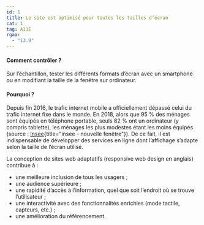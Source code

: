 ```yaml
---
id: 1
title: Le site est optimisé pour toutes les tailles d’écran
cat: 1
tag: A11É
rgaa:
  - "13.9"
---
```


#### Comment contrôler ?
Sur l’échantillon, tester les différents formats d’écran avec un smartphone ou en modifiant la taille de la fenêtre sur ordinateur.

#### Pourquoi ?
Depuis fin 2016, le trafic internet mobile a officiellement dépassé celui du trafic internet fixe dans le monde. En 2018, alors que 95 % des ménages sont équipés en téléphone portable, seuls 82 % ont un ordinateur (y compris tablette), les ménages les plus modestes étant les moins équipés (source : [Insee](https://www.insee.fr/fr/statistiques/5057474){title="insee - nouvelle fenêtre"}). De ce fait, il est indispensable de développer des services en ligne dont l’affichage s’adapte selon la taille de l’écran utilisé.

La conception de sites web adaptatifs (responsive web design en anglais) contribue à :
* une meilleure inclusion de tous les usagers ;
* une audience supérieure ;
* une rapidité d’accès à l’information, quel que soit l’endroit où se trouve l’utilisateur ;
* une interactivité avec des fonctionnalités enrichies (mode tactile, capteurs, etc.) ;
* une amélioration du référencement.